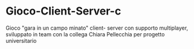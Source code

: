 # Gioco-Client-Server-c
Gioco "gara in un campo minato" client- server con supporto multiplayer, 
sviluppato in team con la collega Chiara Pellecchia per progetto universitario
